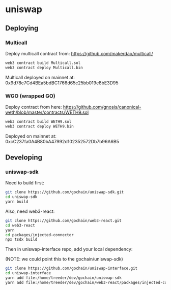 # uniswap

## Deploying

### Multicall

Deploy multicall contract from: https://github.com/makerdao/multicall/

```sh
web3 contract build Multicall.sol
web3 contract deploy Multicall.bin
```

Multicall deployed on mainnet at: 0x9d78c7Cd4BEa5bdBC1766d65c25bb019e8bE3D95

### WGO (wrapped GO)

Deploy contract from here: https://github.com/gnosis/canonical-weth/blob/master/contracts/WETH9.sol

```sh
web3 contract build WETH9.sol
web3 contract deploy WETH9.bin
```

Deployed on mainnet at: 0xcC237fa0A4B80bA47992d102352572Db7b96A6B5

## Developing

### uniswap-sdk

Need to build first:

```sh
git clone https://github.com/gochain/uniswap-sdk.git
cd uniswap-sdk
yarn build
```

Also, need web3-react:

```sh
git clone https://github.com/gochain/web3-react.git
cd web3-react
yarn
cd packages/injected-connector
npx tsdx build
```

Then in uniswap-interface repo, add your local dependency:

(NOTE: we could point this to the gochain/uniswap-sdk)

```sh
git clone https://github.com/gochain/uniswap-interface.git
cd uniswap-interface
yarn add file:/home/treeder/dev/gochain/uniswap-sdk
yarn add file:/home/treeder/dev/gochain/web3-react/packages/injected-connector
```


